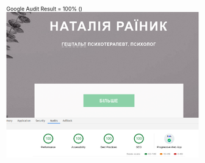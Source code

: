 Google Audit Result = 100% ()
<img src="GoogleAuditResult100.png"
     alt="Google Audit Result = 100%"
     style="float: left; margin-right: 10px;" />
